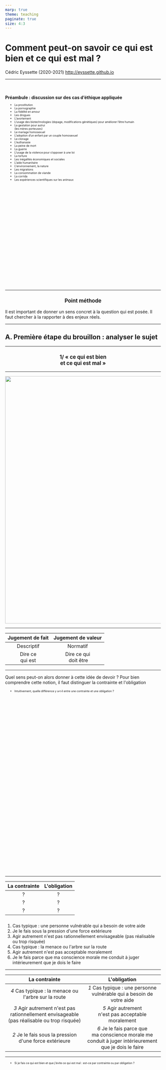 ```yaml
---
marp: true
theme: teaching
paginate: true
size: 4:3
---
```


<!-- _class: titre -->

# Comment peut-on savoir ce qui est bien et ce qui est mal ?
Cédric Eyssette (2020-2021)
http://eyssette.github.io

<!-- Perspective principale : La morale ; Notions principales : le devoir, la conscience ; Perspectives ou notions secondaires : la culture, la politique, la connaissance, la liberté, la nature, la raison, la vérité -->

---
<!-- _class: colonnes pm -->
<style scoped>
h4{margin-bottom:10px; margin-top:50px!important;}
ul {
    font-size:63%;
    display:flex;
    flex-direction:column;
    flex-wrap: wrap;
    margin-left:0px;
    padding:0;
    height:590px!important;
    max-width:490px;
}
ul li {
    margin:0;
    margin-left:30px;
    padding-right:20px;
    text-align:left;
}
section.pm:before{top:640px}
</style>

#### Préambule : discussion sur des cas d’éthique appliquée <!-- fit -->

<div class="puces">

- La prostitution
- La pornographie
- La fidélité en amour
- Les drogues
- L’avortement
- L’usage des biotechnologies (dopage, modifications génétiques) pour améliorer l’être humain
- La gestation pour autrui<br/>(les mères porteuses)
- Le mariage homosexuel
- L’adoption d’un enfant par un couple homosexuel
- Le clonage
- L’euthanasie
- La peine de mort
- La guerre
- L’usage de la violence pour s’opposer à une loi
- La torture
- Les inégalités économiques et sociales
- L’aide humanitaire
- L'environnement, la nature
- Les migrations
- La consommation de viande
- La corrida
- Les expériences scientifiques sur les animaux
</div>


---
<!-- _class: pointmethode -->
### Point méthode
Il est important de donner un sens concret à la question qui est posée. Il faut chercher à la rapporter à des enjeux réels.


---
<!-- _class: souspartie -->
## A. Première étape du brouillon : analyser le sujet 

---
<!-- _class: etape -->
<style scoped>
h3{font-size:140%}
</style>
### 1/ « ce qui est bien <br/>et ce qui est mal »

---
<!-- _class: i1t0  -->

![](https://raw.githubusercontent.com/eyssette/graphviz-examples/master/diagram/bien-mal-sens-moral.svg)


---
<!-- _class: -->
|Jugement de fait|Jugement de valeur|
|:-:|:-:|
|Descriptif|Normatif|
|Dire ce<br/>qui est|Dire ce qui<br/> doit être|

---
<!-- _class: -->

Quel sens peut-on alors donner à cette idée de devoir ? Pour bien comprendre cette notion, il faut distinguer la contrainte et l'obligation

- Intuitivement, quelle différence y a&#x2011;t&#x2011;il entre une contrainte et une obligation ?


---
<!-- _class: exercice tableau colonnes fmmmmm-->

|La contrainte|L'obligation|
|:-:|:-:|
|?|?|
|?|?|
|?|?|


1. Cas typique : une personne vulnérable qui a besoin de votre aide
2. Je le fais sous la pression d'une force extérieure
3. Agir autrement n'est pas rationnellement envisageable (pas réalisable ou trop risquée)
4. Cas typique : la menace ou l'arbre sur la route
5. Agir autrement n'est pas acceptable moralement
6. Je le fais parce que ma conscience morale me conduit à juger intérieurement que je dois le faire


---
<!-- _class: exercice tableau-r fmm-->

|La contrainte|L'obligation|
|:-:|:-:|
|_4_ Cas typique : la menace ou l'arbre sur la route|_1_ Cas typique : une personne vulnérable qui a besoin de votre aide|
|_3_ Agir autrement n'est pas rationnellement envisageable (pas réalisable ou trop risquée)|_5_ Agir autrement<br/>n'est pas acceptable moralement|
|_2_ Je le fais sous la pression d'une force extérieure|_6_ Je le fais parce que ma conscience morale me conduit à juger intérieurement que je dois le faire|


---
<!-- _class:  -->
- Si je fais ce qui est bien et que j'évite ce qui est mal : est-ce par contrainte ou par obligation ?

---
<!-- _class: i1t0 pp -->
![](https://data.by-night.fr/uploads/documents/2017/11/08/59ffae76d5bf9.jpg)

<!-- films : Le seigneur des anneaux / L'homme invisible ; série : The Boys -->


---
<!-- _class: cinema fm-->

[![](https://upload.wikimedia.org/wikipedia/commons/thumb/8/87/The_Invisible_Man_%281933_poster_-_Style_B%29.jpg/1920px-The_Invisible_Man_%281933_poster_-_Style_B%29.jpg)](https://drive.google.com/file/d/0B33DtpyVkjZFT0pqejNRREZiOVE/view?usp=sharing)

>« Jack Griffin, un scientifique obnubilé par son travail, a réussi la prouesse de devenir invisible grâce à une formule qu'il a inventée. Le problème, c'est qu'il n'arrive pas à inverser les effets. À la recherche obsessionnelle d'un antidote qui lui redonnera son apparence normale, Griffin se réfugie alors dans l'auberge d'un petit village isolé pour y travailler. Mais le comportement de cet homme invisible change, il devient fou, agressif, et épris d'une terrifiante envie de pouvoir... » ([source](https://fr.wikipedia.org/wiki/L%27Homme_invisible_(film,_1933)))

---
<!-- _class: etape -->
<style scoped>
h3{font-size:140%}
</style>
### 2/ « Comment peut-on savoir … ? »

---
<!-- _class: fpppp -->

|La simple croyance|La connaissance|
|:-:|:-:|
|On ne peut pas justifier objectivement une affirmation|On peut justifier objectivement une affirmation|
|On n'a pas<br/> de preuve|On a une<br/> preuve|

* Comment peut-on prouver une affirmation ?


---
<!-- _class: i1t1 vertical pp fppp-->
![](https://upload.wikimedia.org/wikipedia/commons/c/cc/Caravaggio_incredulity.jpg)

Le Caravage, _L'Incrédulité de saint Thomas_ (1603)

---
<!-- _class: i1t1 vertical pp -->
<style scoped>
img {width:800px}
</style>

La somme des angles d'un triangle est égale à 180 degrés

![](https://upload.wikimedia.org/wikipedia/commons/4/46/Triangle_sommeangles_Amiot.svg)


---
<!-- _class: souspartie -->
## B. Deuxième étape du brouillon : problématiser le sujet

---
<!-- _class: pointmethode -->
<style scoped>
ol{padding-top:10px;}
</style>
### Rappel
Pour problématiser un sujet de dissertation, il faut :
1. remplacer les termes par leur définition
2. introduire le “ou bien”

---
<!-- _class: fppppppppp -->
<style scoped>
span{color:#9e0a0a;}
</style>
Comment peut-on justifier objectivement la vérité des affirmations à propos de ce que nous devons faire ou ne pas faire ? Le bien et le mal ne sont-ils que des conventions que nous respectons par crainte d’une sanction sociale, sans véritable fondement ? <span>Ou bien</span> : y a-t-il des vérités en morale que nous pourrions saisir par expérience ou par l’usage de notre raison ?


---
<!-- _class: souspartie -->
## C. Troisième étape du brouillon : trouver des idées

---
<!-- _class: pointmethode fppppppppp -->
<style scoped>
ol{padding-top:10px;}
</style>
### Rappel
Pour trouver des idées :
1. On réfléchit d'abord par soi-même au sujet et on explore la diversité des réponses possibles
2. On utilise des connaissances philosophiques

---
<!-- _class: f -->
<style scoped>
h3{font-size:120%!important; text-align:center;}
</style>

### Retour au sujet : « Comment peut-on savoir ce qui est bien et ce qui est mal ? »

+ Qu'en pensez-vous ?
+ Comment peut-on défendre l'idée qu'il n'y a pas de vérités morales ?
+ Comment peut-on défendre l'idée qu'il y a des vérités morales ?
   + Quelle forme de raisonnement pourrait permettre de savoir ce qui est bien et ce qui est mal ?
   + Quelle forme d'expérience pourrait permettre de savoir ce qui est bien et ce qui est mal ?


---
<!-- _class: entete lecture  -->

### Travail sur un dossier de textes

Dossier de textes sur la question : « Comment peut-on savoir ce qui est bien et ce qui est mal ? »

- Lire une première fois tous les textes ([lien vers le dossier](https://docs.google.com/document/d/1Gjya-73UEwD8buIIFSlMX7n7vQFnjd7Vr1EoVA_nHPo/edit?usp=sharing)) en lecture rapide
- Répondre par écrit, sur une feuille à part, aux questions 1 et 2

---
<!-- _class: souspartie -->
## D. Quatrième étape du brouillon : organiser ses idées

---
<!-- _class: pointmethode  -->
<style scoped>
</style>
### Rappel
1. Une partie = examen d'une réponse au sujet
2. Une sous-partie = un argument

---
<!-- _class: fmmmmmmm  -->

**I – À première vue, il est impossible de savoir ce qui est bien et ce qui est mal**

A. On ne peut pas prouver objectivement la vérité d'un jugement moral
B. Le bien et le mal semblent être relatifs et varier selon chaque culture

**II – Une connaissance morale est possible, fondée avant tout sur la sensibilité à la souffrance d'autrui**

A. Les arguments contre la possibilité d'une connaissance morale sont critiquables
B. La sensibilité à la souffrance d'autrui rend possible une première forme de connaissance morale

**III – Pour savoir ce qui est bien et ce qui est mal, il faut réfléchir aux conséquences et aux principes de nos choix**

A. Une réflexion sur les conséquences de nos choix est nécessaire
B. Une réflexion sur les principes de nos choix est nécessaire



